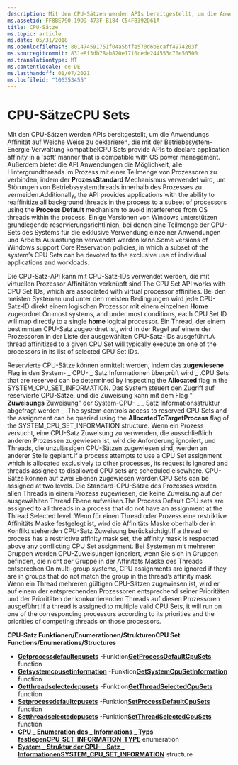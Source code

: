```yaml
---
description: Mit den CPU-Sätzen werden APIs bereitgestellt, um die Anwendungs Affinität auf Weiche Weise zu deklarieren, die mit der Betriebssystem-Energie Verwaltung kompatibel
ms.assetid: FF8BE790-19D9-473F-B184-C54FB392D61A
title: CPU-Sätze
ms.topic: article
ms.date: 05/31/2018
ms.openlocfilehash: 801474591751f04a5bffe570d6b8caff4974203f
ms.sourcegitcommit: 831e8f3db78ab820e1710cede244553c70e50500
ms.translationtype: MT
ms.contentlocale: de-DE
ms.lasthandoff: 01/07/2021
ms.locfileid: "106353455"
---
```

# <a name="cpu-sets"></a><span data-ttu-id="8b5fe-103">CPU-Sätze</span><span class="sxs-lookup"><span data-stu-id="8b5fe-103">CPU Sets</span></span>

<span data-ttu-id="8b5fe-104">Mit den CPU-Sätzen werden APIs bereitgestellt, um die Anwendungs Affinität auf Weiche Weise zu deklarieren, die mit der Betriebssystem-Energie Verwaltung kompatibel</span><span class="sxs-lookup"><span data-stu-id="8b5fe-104">CPU Sets provide APIs to declare application affinity in a 'soft' manner that is compatible with OS power management.</span></span> <span data-ttu-id="8b5fe-105">Außerdem bietet die API Anwendungen die Möglichkeit, alle Hintergrundthreads im Prozess mit einer Teilmenge von Prozessoren zu verbinden, indem der **ProzessStandard** Mechanismus verwendet wird, um Störungen von Betriebssystemthreads innerhalb des Prozesses zu vermeiden.</span><span class="sxs-lookup"><span data-stu-id="8b5fe-105">Additionally, the API provides applications with the ability to reaffinitize all background threads in the process to a subset of processors using the **Process Default** mechanism to avoid interference from OS threads within the process.</span></span> <span data-ttu-id="8b5fe-106">Einige Versionen von Windows unterstützen grundlegende reservierungsrichtlinien, bei denen eine Teilmenge der CPU-Sets des Systems für die exklusive Verwendung einzelner Anwendungen und Arbeits Auslastungen verwendet werden kann.</span><span class="sxs-lookup"><span data-stu-id="8b5fe-106">Some versions of Windows support Core Reservation policies, in which a subset of the system’s CPU Sets can be devoted to the exclusive use of individual applications and workloads.</span></span>

<span data-ttu-id="8b5fe-107">Die CPU-Satz-API kann mit CPU-Satz-IDs verwendet werden, die mit virtuellen Prozessor Affinitäten verknüpft sind.</span><span class="sxs-lookup"><span data-stu-id="8b5fe-107">The CPU Set API works with CPU Set IDs, which are associated with virtual processor affinities.</span></span> <span data-ttu-id="8b5fe-108">Bei den meisten Systemen und unter den meisten Bedingungen wird jede CPU-Satz-ID direkt einem logischen Prozessor mit einem einzelnen **Home** zugeordnet.</span><span class="sxs-lookup"><span data-stu-id="8b5fe-108">On most systems, and under most conditions, each CPU Set ID will map directly to a single **home** logical processor.</span></span> <span data-ttu-id="8b5fe-109">Ein Thread, der einem bestimmten CPU-Satz zugeordnet ist, wird in der Regel auf einem der Prozessoren in der Liste der ausgewählten CPU-Satz-IDs ausgeführt.</span><span class="sxs-lookup"><span data-stu-id="8b5fe-109">A thread affinitized to a given CPU Set will typically execute on one of the processors in its list of selected CPU Set IDs.</span></span>

<span data-ttu-id="8b5fe-110">Reservierte CPU-Sätze können ermittelt werden, indem das **zugewiesene** Flag in den System- \_ CPU- \_ Satz Informationen überprüft wird \_ .</span><span class="sxs-lookup"><span data-stu-id="8b5fe-110">CPU Sets that are reserved can be determined by inspecting the **Allocated** flag in the SYSTEM\_CPU\_SET\_INFORMATION.</span></span> <span data-ttu-id="8b5fe-111">Das System steuert den Zugriff auf reservierte CPU-Sätze, und die Zuweisung kann mit dem Flag " **Zuweisungs** Zuweisung" der System-CPU- \_ \_ Satz Informationsstruktur abgefragt werden \_ .</span><span class="sxs-lookup"><span data-stu-id="8b5fe-111">The system controls access to reserved CPU Sets and the assignment can be queried using the **AllocatedToTargetProcess** flag of the SYSTEM\_CPU\_SET\_INFORMATION structure.</span></span> <span data-ttu-id="8b5fe-112">Wenn ein Prozess versucht, eine CPU-Satz Zuweisung zu verwenden, die ausschließlich anderen Prozessen zugewiesen ist, wird die Anforderung ignoriert, und Threads, die unzulässigen CPU-Sätzen zugewiesen sind, werden an anderer Stelle geplant.</span><span class="sxs-lookup"><span data-stu-id="8b5fe-112">If a process attempts to use a CPU Set assignment which is allocated exclusively to other processes, its request is ignored and threads assigned to disallowed CPU sets are scheduled elsewhere.</span></span> <span data-ttu-id="8b5fe-113">CPU-Sätze können auf zwei Ebenen zugewiesen werden.</span><span class="sxs-lookup"><span data-stu-id="8b5fe-113">CPU Sets can be assigned at two levels.</span></span> <span data-ttu-id="8b5fe-114">Die Standard-CPU-Sätze des Prozesses werden allen Threads in einem Prozess zugewiesen, die keine Zuweisung auf der ausgewählten Thread Ebene aufweisen.</span><span class="sxs-lookup"><span data-stu-id="8b5fe-114">The Process Default CPU sets are assigned to all threads in a process that do not have an assignment at the Thread Selected level.</span></span> <span data-ttu-id="8b5fe-115">Wenn für einen Thread oder Prozess eine restriktive Affinitäts Maske festgelegt ist, wird die Affinitäts Maske oberhalb der in Konflikt stehenden CPU-Satz Zuweisung berücksichtigt.</span><span class="sxs-lookup"><span data-stu-id="8b5fe-115">If a thread or process has a restrictive affinity mask set, the affinity mask is respected above any conflicting CPU Set assignment.</span></span> <span data-ttu-id="8b5fe-116">Bei Systemen mit mehreren Gruppen werden CPU-Zuweisungen ignoriert, wenn Sie sich in Gruppen befinden, die nicht der Gruppe in der Affinitäts Maske des Threads entsprechen.</span><span class="sxs-lookup"><span data-stu-id="8b5fe-116">On multi-group systems, CPU assignments are ignored if they are in groups that do not match the group in the thread’s affinity mask.</span></span> <span data-ttu-id="8b5fe-117">Wenn ein Thread mehreren gültigen CPU-Sätzen zugewiesen ist, wird er auf einem der entsprechenden Prozessoren entsprechend seiner Prioritäten und der Prioritäten der konkurrierenden Threads auf diesen Prozessoren ausgeführt.</span><span class="sxs-lookup"><span data-stu-id="8b5fe-117">If a thread is assigned to multiple valid CPU Sets, it will run on one of the corresponding processors according to its priorities and the priorities of competing threads on those processors.</span></span>

<span data-ttu-id="8b5fe-118">**CPU-Satz Funktionen/Enumerationen/Strukturen**</span><span class="sxs-lookup"><span data-stu-id="8b5fe-118">**CPU Set Functions/Enumerations/Structures**</span></span>

-   <span data-ttu-id="8b5fe-119">[**Getprocessdefaultcpusets**](getprocessdefaultcpusets.md) -Funktion</span><span class="sxs-lookup"><span data-stu-id="8b5fe-119">[**GetProcessDefaultCpuSets**](getprocessdefaultcpusets.md) function</span></span>
-   <span data-ttu-id="8b5fe-120">[**Getsystemcpusetinformation**](getsystemcpusetinformation.md) -Funktion</span><span class="sxs-lookup"><span data-stu-id="8b5fe-120">[**GetSystemCpuSetInformation**](getsystemcpusetinformation.md) function</span></span>
-   <span data-ttu-id="8b5fe-121">[**Getthreadselectedcpusets**](getthreadselectedcpusets.md) -Funktion</span><span class="sxs-lookup"><span data-stu-id="8b5fe-121">[**GetThreadSelectedCpuSets**](getthreadselectedcpusets.md) function</span></span>
-   <span data-ttu-id="8b5fe-122">[**Setprocessdefaultcpusets**](setprocessdefaultcpusets.md) -Funktion</span><span class="sxs-lookup"><span data-stu-id="8b5fe-122">[**SetProcessDefaultCpuSets**](setprocessdefaultcpusets.md) function</span></span>
-   <span data-ttu-id="8b5fe-123">[**Setthreadselectedcpusets**](setthreadselectedcpusets.md) -Funktion</span><span class="sxs-lookup"><span data-stu-id="8b5fe-123">[**SetThreadSelectedCpuSets**](setthreadselectedcpusets.md) function</span></span>
-   <span data-ttu-id="8b5fe-124">[**CPU \_ Enumeration des \_ Informations \_ Typs festlegen**](cpu-set-information-type.md)</span><span class="sxs-lookup"><span data-stu-id="8b5fe-124">[**CPU\_SET\_INFORMATION\_TYPE**](cpu-set-information-type.md) enumeration</span></span>
-   <span data-ttu-id="8b5fe-125">[**System \_ Struktur der CPU- \_ Satz \_ Informationen**](/windows/desktop/api/winnt/ns-winnt-system_cpu_set_information)</span><span class="sxs-lookup"><span data-stu-id="8b5fe-125">[**SYSTEM\_CPU\_SET\_INFORMATION**](/windows/desktop/api/winnt/ns-winnt-system_cpu_set_information) structure</span></span>

 

 



